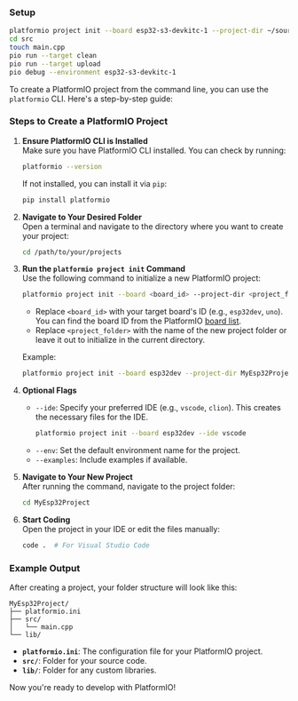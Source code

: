 ### Setup
```bash
platformio project init --board esp32-s3-devkitc-1 --project-dir ~/source/Test1 --ide vscode
cd src
touch main.cpp
pio run --target clean
pio run --target upload
pio debug --environment esp32-s3-devkitc-1
```

To create a PlatformIO project from the command line, you can use the `platformio` CLI. Here's a step-by-step guide:

### Steps to Create a PlatformIO Project

1. **Ensure PlatformIO CLI is Installed**  
   Make sure you have PlatformIO CLI installed. You can check by running:
   ```bash
   platformio --version
   ```
   If not installed, you can install it via `pip`:
   ```bash
   pip install platformio
   ```

2. **Navigate to Your Desired Folder**  
   Open a terminal and navigate to the directory where you want to create your project:
   ```bash
   cd /path/to/your/projects
   ```

3. **Run the `platformio project init` Command**  
   Use the following command to initialize a new PlatformIO project:
   ```bash
   platformio project init --board <board_id> --project-dir <project_folder>
   ```
   - Replace `<board_id>` with your target board's ID (e.g., `esp32dev`, `uno`). You can find the board ID from the PlatformIO [board list](https://platformio.org/boards).
   - Replace `<project_folder>` with the name of the new project folder or leave it out to initialize in the current directory.

   Example:
   ```bash
   platformio project init --board esp32dev --project-dir MyEsp32Project
   ```

4. **Optional Flags**  
   - `--ide`: Specify your preferred IDE (e.g., `vscode`, `clion`). This creates the necessary files for the IDE.
     ```bash
     platformio project init --board esp32dev --ide vscode
     ```
   - `--env`: Set the default environment name for the project.
   - `--examples`: Include examples if available.

5. **Navigate to Your New Project**  
   After running the command, navigate to the project folder:
   ```bash
   cd MyEsp32Project
   ```

6. **Start Coding**  
   Open the project in your IDE or edit the files manually:
   ```bash
   code .  # For Visual Studio Code
   ```

### Example Output
After creating a project, your folder structure will look like this:
```
MyEsp32Project/
├── platformio.ini
├── src/
│   └── main.cpp
└── lib/
```

- **`platformio.ini`**: The configuration file for your PlatformIO project.
- **`src/`**: Folder for your source code.
- **`lib/`**: Folder for any custom libraries.

Now you're ready to develop with PlatformIO!

